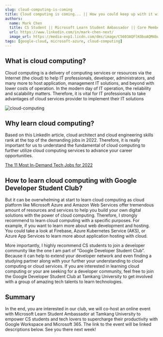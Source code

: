 ```yaml
---
slug: cloud-computing-is-coming
title: Cloud computing is coming... || How you could keep up with it with developer communities
authors:
  name: Mark Chen
  title: CS Student || Microsoft Learn Student Ambassador || Core Member of Google Developer Student Club || Engineer at Space Technology Lab, Tamkang University || Content Creator
  url: https://www.linkedin.com/in/mark-chen-next/
  image_url: https://media-exp1.licdn.com/dms/image/C5603AQFlKOboAQM4bw/profile-displayphoto-shrink_400_400/0/1613564874796?e=2147483647&v=beta&t=mrs-DjhMRgtu63noCQYAsxjWa6epl-CVGUiluvrmxug
tags: [google-cloud, microsoft-azure, cloud-computing]
---
```


## What is cloud computing?
Cloud computing is a delivery of computing services or resources via the Internet (the cloud) to help IT professionals, developer, administrators, and many more to host application, management IT solutions, and beyond with lower costs of operation. In the modern day of IT operation, the reliability and scalability matters. Therefore, it is vital for IT professionals to take advantages of cloud services provider to implement their IT solutions

![cloud-computing](https://images.unsplash.com/photo-1600267204026-85c3cc8e96cd?ixlib=rb-1.2.1&ixid=MnwxMjA3fDB8MHxwaG90by1wYWdlfHx8fGVufDB8fHx8&auto=format&fit=crop&w=1170&q=80)

## Why learn cloud computing?
Based on this LinkedIn article, cloud architect and cloud engineering skills rank at the top of the demanding jobs in 2022. Therefore, it is really important for us to understand the fundamental of cloud computing to further utilize cloud computing services to advance your career opportunities.

[The 11 Most In-Demand Tech Jobs for 2022](https://www.linkedin.com/pulse/11-most-in-demand-tech-jobs-2022-girish-sharma)

## How to learn cloud computing with Google Developer Student Club?

But it can be overwhelming at start to learn cloud computing as cloud platform like Microsoft Azure and Amazon Web Services offer tremendous amount of resources and services to help you build your own digital solutions with the power of cloud computing. Therefore, I strongly recommend to learn cloud computing with a specific purposes. For example, if you want to learn more about web development and hosting. You could take a look at Firebase, Azure Kubernetes Service (AKS), or Azure App Services to learn more about application hosting with cloud. 

More importantly, I highly recommend CS students to join a developer community like the one I am part of “Google Developer Student Club”. Because it can help to extend your developer network and even finding a studying partner along with your further your understanding to cloud computing or cloud services. If you are interested in learning cloud computing or your are seeking for a developer community, feel free to join the Google Developer Student Club at Tamkang University to get involved with a group of amazing tech talents to learn technologies.

## Summary

In the end, you are interested in our club, we will co-host an online event with Microsoft Learn Student Ambassador at Tamkang University to empower CS students and tech lovers to supercharge their productivity with Google Workspace and Microsoft 365. The link to the event will be linked descriptions below. See you there next week!